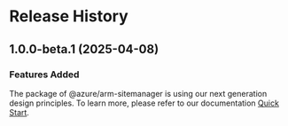 # Release History
    
## 1.0.0-beta.1 (2025-04-08)

### Features Added

The package of @azure/arm-sitemanager is using our next generation design principles. To learn more, please refer to our documentation [Quick Start](https://aka.ms/azsdk/js/mgmt/quickstart).

